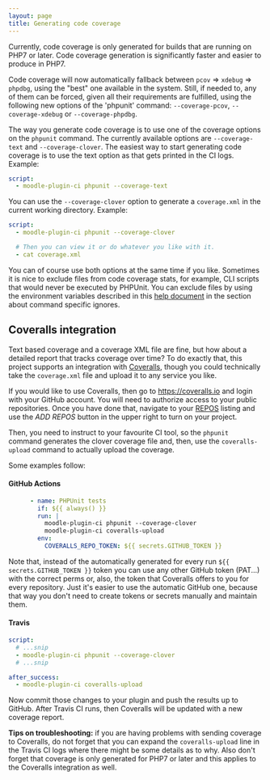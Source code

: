 ```yaml
---
layout: page
title: Generating code coverage
---
```


Currently, code coverage is only generated for builds that are running on PHP7 or later.  Code coverage generation
is significantly faster and easier to produce in PHP7.

Code coverage will now automatically fallback between `pcov` => `xdebug` => `phpdbg`, using the "best" one available in the system. Still, if needed to, any of them can be forced, given all their requirements are fulfilled, using the following new options of the 'phpunit' command: `--coverage-pcov`, `--coverage-xdebug` or `--coverage-phpdbg`.

The way you generate code coverage is to use one of the coverage options on the `phpunit` command.  The currently
available options are `--coverage-text` and `--coverage-clover`.  The easiest way to start generating code coverage
is to use the text option as that gets printed in the CI logs.  Example:

```yaml
script:
  - moodle-plugin-ci phpunit --coverage-text
```

You can use the `--coverage-clover` option to generate a `coverage.xml` in the current working directory.  Example:

```yaml
script:
  - moodle-plugin-ci phpunit --coverage-clover

  # Then you can view it or do whatever you like with it.
  - cat coverage.xml
```

You can of course use both options at the same time if you like.  Sometimes it is nice to exclude files from code
coverage stats, for example, CLI scripts that would never be executed by PHPUnit.  You can exclude files by using
the environment variables described in this [help document](IgnoringFiles.md) in the section about
command specific ignores.

## Coveralls integration

Text based coverage and a coverage XML file are fine, but how about a detailed report that tracks coverage over time?
To do exactly that, this project supports an integration with [Coveralls](https://coveralls.io), though you could
technically take the `coverage.xml` file and upload it to any service you like.

If you would like to use Coveralls, then go to https://coveralls.io and login with your GitHub account.  You will
need to authorize access to your public repositories.  Once you have done that, navigate to your
[REPOS](https://coveralls.io/repos) listing and use the _ADD REPOS_ button in the upper right to turn on your project.

Then, you need to instruct to your favourite CI tool, so the `phpunit` command generates the clover coverage file and, then, use the `coveralls-upload` command to actually upload the coverage.

Some examples follow:

#### GitHub Actions

<!-- {% raw %} -->
```yaml
      - name: PHPUnit tests
        if: ${{ always() }}
        run: |
          moodle-plugin-ci phpunit --coverage-clover
          moodle-plugin-ci coveralls-upload
        env:
          COVERALLS_REPO_TOKEN: ${{ secrets.GITHUB_TOKEN }}
```
<!-- {% endraw %} -->

Note that, instead of the automatically generated for every run `${{ secrets.GITHUB_TOKEN }}` token you can use any other GitHub token (PAT...) with the correct perms or, also, the token that Coveralls offers to you for every repository. Just it's easier to use the automatic GitHub one, because that way you don't need to create tokens or secrets manually and maintain them.

#### Travis

```yaml
script:
  # ...snip
  - moodle-plugin-ci phpunit --coverage-clover
  # ...snip

after_success:
  - moodle-plugin-ci coveralls-upload
```

Now commit those changes to your plugin and push the results up to GitHub.  After Travis CI runs, then Coveralls
will be updated with a new coverage report.

**Tips on troubleshooting:** if you are having problems with sending coverage to Coveralls, do not forget that you
can expand the `coveralls-upload` line in the Travis CI logs where there might be some details as to why.  Also don't
forget that coverage is only generated for PHP7 or later and this applies to the Coveralls integration as well.
